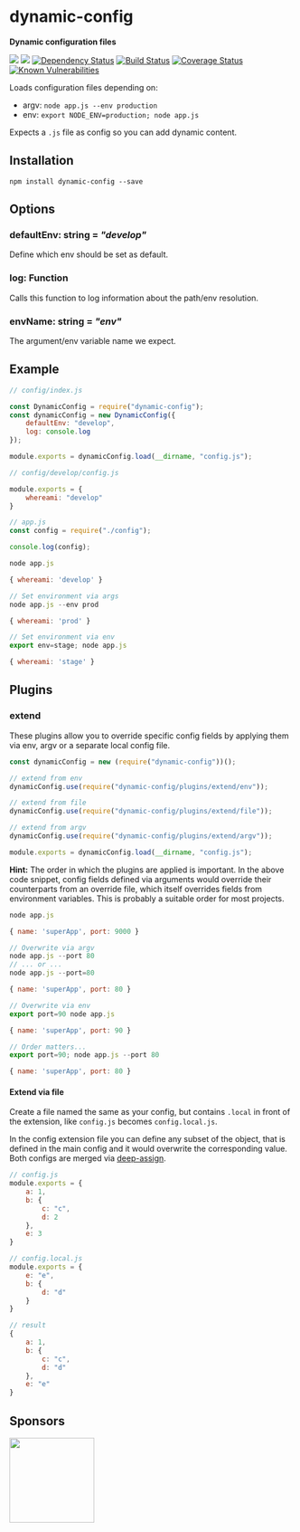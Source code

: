 dynamic-config
==============
**Dynamic configuration files**

[![](https://img.shields.io/npm/v/dynamic-config.svg)](https://www.npmjs.com/package/dynamic-config)
[![](https://img.shields.io/npm/dm/dynamic-config.svg)](https://www.npmjs.com/package/dynamic-config)
[![Dependency Status](https://david-dm.org/peerigon/dynamic-config.svg)](https://david-dm.org/peerigon/dynamic-config)
[![Build Status](https://travis-ci.org/peerigon/dynamic-config.svg?branch=master)](https://travis-ci.org/peerigon/dynamic-config)
[![Coverage Status](https://img.shields.io/coveralls/peerigon/dynamic-config.svg)](https://coveralls.io/r/peerigon/dynamic-config?branch=master)
[![Known Vulnerabilities](https://snyk.io/test/npm/dynamic-config/badge.svg)](https://snyk.io/test/npm/dynamic-config)

Loads configuration files depending on:

  - argv: `node app.js --env production`
  - env: `export NODE_ENV=production; node app.js`

Expects a `.js` file as config so you can add dynamic content.

## Installation

```
npm install dynamic-config --save
```

## Options

### defaultEnv: string = *"develop"*

Define which env should be set as default.

### log: Function

Calls this function to log information about the path/env resolution.

### envName: string = *"env"*

The argument/env variable name we expect.

## Example

```javascript
// config/index.js

const DynamicConfig = require("dynamic-config");
const dynamicConfig = new DynamicConfig({
    defaultEnv: "develop",
    log: console.log
});

module.exports = dynamicConfig.load(__dirname, "config.js");
```

```javascript
// config/develop/config.js

module.exports = {
    whereami: "develop"
}
```

```javascript
// app.js
const config = require("./config");

console.log(config);
```

```javascript
node app.js

{ whereami: 'develop' }

// Set environment via args
node app.js --env prod

{ whereami: 'prod' }

// Set environment via env
export env=stage; node app.js

{ whereami: 'stage' }
```





## Plugins

### extend

These plugins allow you to override specific config fields by applying them via env, argv or a separate local config file.

```javascript
const dynamicConfig = new (require("dynamic-config"))();

// extend from env
dynamicConfig.use(require("dynamic-config/plugins/extend/env"));

// extend from file
dynamicConfig.use(require("dynamic-config/plugins/extend/file"));

// extend from argv
dynamicConfig.use(require("dynamic-config/plugins/extend/argv"));

module.exports = dynamicConfig.load(__dirname, "config.js");
```

**Hint:** The order in which the plugins are applied is important. In the above code snippet, config fields defined via arguments would override their counterparts from an override file, which itself overrides fields from environment variables. This is probably a suitable order for most projects.

```javascript
node app.js

{ name: 'superApp', port: 9000 }

// Overwrite via argv
node app.js --port 80
// ... or ...
node app.js --port=80

{ name: 'superApp', port: 80 }

// Overwrite via env
export port=90 node app.js

{ name: 'superApp', port: 90 }

// Order matters...
export port=90; node app.js --port 80

{ name: 'superApp', port: 80 }
```

#### Extend via file
Create a file named the same as your config, but contains `.local` in front of the extension, like `config.js` becomes `config.local.js`.

In the config extension file you can define any subset of the object, that is defined in the main config and it would overwrite the corresponding value. Both configs are merged via [deep-assign](https://github.com/sindresorhus/deep-assign).

```javascript
// config.js
module.exports = {
    a: 1,
    b: {
        c: "c",
        d: 2
    },
    e: 3
}

// config.local.js
module.exports = {
    e: "e",
    b: {
        d: "d"
    }
}

// result
{
    a: 1,
    b: {
        c: "c",
        d: "d"
    },
    e: "e"
}
```

## Sponsors

[<img src="https://assets.peerigon.com/peerigon/logo/peerigon-logo-flat-spinat.png" width="150" />](https://peerigon.com)
